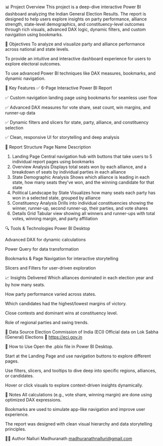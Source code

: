📊 Project Overview
This project is a deep-dive interactive Power BI dashboard analyzing the Indian General Election Results. The report is designed to help users explore insights on party performance, alliance strength, state-level demographics, and constituency-level outcomes through rich visuals, advanced DAX logic, dynamic filters, and custom navigation using bookmarks.

🎯 Objectives
To analyze and visualize party and alliance performance across national and state levels.

To provide an intuitive and interactive dashboard experience for users to explore electoral outcomes.

To use advanced Power BI techniques like DAX measures, bookmarks, and dynamic navigation.

🧰 Key Features
✅ 6-Page Interactive Power BI Report

✅ Custom navigation landing page using bookmarks for seamless user flow

✅ Advanced DAX measures for vote share, seat count, win margins, and runner-up data

✅ Dynamic filters and slicers for state, party, alliance, and constituency selection

✅ Clean, responsive UI for storytelling and deep analysis

📄 Report Structure
Page Name	Description
1. Landing Page	Central navigation hub with buttons that take users to 5 individual report pages using bookmarks
2. Overview Analysis	Displays total seats won by each alliance, and a breakdown of seats by individual parties in each alliance
3. State Demographic Analysis	Shows which alliance is leading in each state, how many seats they've won, and the winning candidate for that state
4. Political Landscape by State	Visualizes how many seats each party has won in a selected state, grouped by alliance
5. Constituency Analysis	Drills into individual constituencies showing the winner, runner-up, second runner-up, their parties, and vote shares
6. Details Grid	Tabular view showing all winners and runner-ups with total votes, winning margin, and party affiliation

🔍 Tools & Technologies
Power BI Desktop

Advanced DAX for dynamic calculations

Power Query for data transformation

Bookmarks & Page Navigation for interactive storytelling

Slicers and Filters for user-driven exploration

📈 Insights Delivered
Which alliances dominated in each election year and by how many seats.

How party performance varied across states.

Which candidates had the highest/lowest margins of victory.

Close contests and dominant wins at constituency level.

Role of regional parties and swing trends.

📂 Data Source
Election Commission of India (ECI)
Official data on Lok Sabha (General) Elections
🔗 https://eci.gov.in

🚀 How to Use
Open the .pbix file in Power BI Desktop.

Start at the Landing Page and use navigation buttons to explore different pages.

Use filters, slicers, and tooltips to dive deep into specific regions, alliances, or candidates.

Hover or click visuals to explore context-driven insights dynamically.

📌 Notes
All calculations (e.g., vote share, winning margin) are done using optimized DAX expressions.

Bookmarks are used to simulate app-like navigation and improve user experience.

The report was designed with clean visual hierarchy and data storytelling principles.

👨‍💻 Author
Nalluri Madhuranath
madhuranathnalluri@gmail.com


